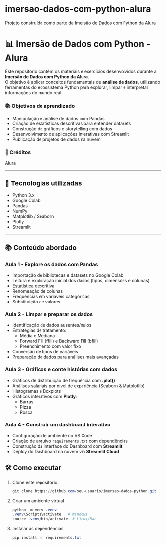 # imersao-dados-com-python-alura
Projeto construído como parte da Imersão de Dados com Python da Alura

# 📊 Imersão de Dados com Python - Alura

Este repositório contém os materiais e exercícios desenvolvidos durante a **Imersão de Dados com Python da Alura**.  
O objetivo é aplicar conceitos fundamentais de **análise de dados**, utilizando ferramentas do ecossistema Python para explorar, limpar e interpretar informações do mundo real.

### 📚 Objetivos de aprendizado
- Manipulação e análise de dados com Pandas
- Criação de estatísticas descritivas para entender datasets
- Construção de gráficos e storytelling com dados
- Desenvolvimento de aplicações interativas com Streamlit
- Publicação de projetos de dados na nuvem

### 🤝 Créditos 
Alura 

---

## 🚀 Tecnologias utilizadas
- Python 3.x
- Google Colab
- Pandas
- NumPy
- Matplotlib / Seaborn
- Plotly
- Streamlit

---

## 📚 Conteúdo abordado

### Aula 1 - Explore os dados com Pandas
- Importação de bibliotecas e datasets no Google Colab
- Leitura e exploração inicial dos dados (tipos, dimensões e colunas)
- Estatística descritiva
- Renomeação de colunas
- Frequências em variáveis categóricas
- Substituição de valores

### Aula 2 - Limpar e preparar os dados
- Identificação de dados ausentes/nulos
- Estratégias de tratamento:
  - Média e Mediana
  - Forward Fill (ffill) e Backward Fill (bfill)
  - Preenchimento com valor fixo
- Conversão de tipos de variáveis
- Preparação de dados para análises mais avançadas

### Aula 3 - Gráficos e conte histórias com dados
- Gráficos de distribuição de frequência com **.plot()**
- Análises salariais por nível de experiência (Seaborn & Matplotlib)
- Histogramas e Boxplots
- Gráficos interativos com **Plotly**:
  - Barras
  - Pizza
  - Rosca
  
### Aula 4 - Construir um dashboard interativo
- Configuração de ambiente no VS Code
- Criação de arquivo `requirements.txt` com dependências
- Construção da interface do Dashboard com **Streamlit**
- Deploy do Dashboard na nuvem via **Streamlit Cloud**

## 🛠 Como executar
1. Clone este repositório:
   ```powershell
   git clone https://github.com/seu-usuario/imersao-dados-python.git

2. Criar um ambiente virtual
   ```powershell
   python -m venv .venv
   .venv\Scripts\activate   # Windows
   source .venv/bin/activate  # Linux/Mac

3. Instalar as dependências
   ```powershell
   pip install -r requirements.txt


